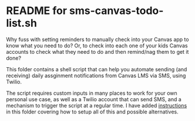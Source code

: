 # README for sms-canvas-todo-list.sh

Why fuss with setting reminders to manually check into your Canvas app to know what you need to do? Or, to check into each one of your kids Canvas accounts to check what they need to do and then remind/nag them to get it done?

This folder contains a shell script that can help you automate sending (and receiving) daily assginment notifications from Canvas LMS via SMS, using Twilio. 

The script requires custom inputs in many places to work for your own personal use case, as well as a Twilio account that can send SMS, and a mechanism to trigger the script at a regular time. I have added [instructions](instructions.md) in this folder covering how to setup all of this and possible alternatives.
